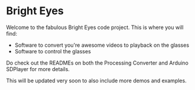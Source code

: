 Bright Eyes
==========

Welcome to the fabulous Bright Eyes code project.
This is where you will find:

* Software to convert you're awesome videos to playback on the glasses
* Software to control the glasses

Do check out the READMEs on both the Processing Converter and Arduino SDPlayer for more details.

This will be updated very soon to also include more demos and examples.
